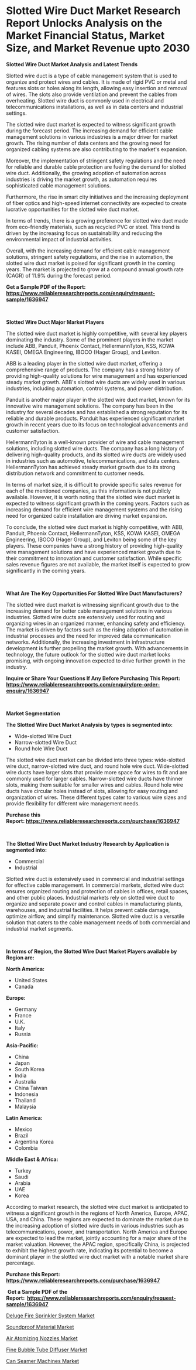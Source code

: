 <p><h1>Slotted Wire Duct Market Research Report Unlocks Analysis on the Market Financial Status, Market Size, and Market Revenue upto 2030</h1></p><p><strong>Slotted Wire Duct Market Analysis and Latest Trends</strong></p>
<p><p>Slotted wire duct is a type of cable management system that is used to organize and protect wires and cables. It is made of rigid PVC or metal and features slots or holes along its length, allowing easy insertion and removal of wires. The slots also provide ventilation and prevent the cables from overheating. Slotted wire duct is commonly used in electrical and telecommunications installations, as well as in data centers and industrial settings.</p><p>The slotted wire duct market is expected to witness significant growth during the forecast period. The increasing demand for efficient cable management solutions in various industries is a major driver for market growth. The rising number of data centers and the growing need for organized cabling systems are also contributing to the market's expansion.</p><p>Moreover, the implementation of stringent safety regulations and the need for reliable and durable cable protection are fueling the demand for slotted wire duct. Additionally, the growing adoption of automation across industries is driving the market growth, as automation requires sophisticated cable management solutions.</p><p>Furthermore, the rise in smart city initiatives and the increasing deployment of fiber optics and high-speed internet connectivity are expected to create lucrative opportunities for the slotted wire duct market.</p><p>In terms of trends, there is a growing preference for slotted wire duct made from eco-friendly materials, such as recycled PVC or steel. This trend is driven by the increasing focus on sustainability and reducing the environmental impact of industrial activities.</p><p>Overall, with the increasing demand for efficient cable management solutions, stringent safety regulations, and the rise in automation, the slotted wire duct market is poised for significant growth in the coming years. The market is projected to grow at a compound annual growth rate (CAGR) of 11.9% during the forecast period.</p></p>
<p><strong>Get a Sample PDF of the Report:&nbsp; <a href="https://www.reliableresearchreports.com/enquiry/request-sample/1636947">https://www.reliableresearchreports.com/enquiry/request-sample/1636947</a></strong></p>
<p>&nbsp;</p>
<p><strong>Slotted Wire Duct Major Market Players</strong></p>
<p><p>The slotted wire duct market is highly competitive, with several key players dominating the industry. Some of the prominent players in the market include ABB, Panduit, Phoenix Contact, HellermannTyton, KSS, KOWA KASEI, OMEGA Engineering, IBOCO (Hager Group), and Leviton.</p><p>ABB is a leading player in the slotted wire duct market, offering a comprehensive range of products. The company has a strong history of providing high-quality solutions for wire management and has experienced steady market growth. ABB's slotted wire ducts are widely used in various industries, including automation, control systems, and power distribution.</p><p>Panduit is another major player in the slotted wire duct market, known for its innovative wire management solutions. The company has been in the industry for several decades and has established a strong reputation for its reliable and durable products. Panduit has experienced significant market growth in recent years due to its focus on technological advancements and customer satisfaction.</p><p>HellermannTyton is a well-known provider of wire and cable management solutions, including slotted wire ducts. The company has a long history of delivering high-quality products, and its slotted wire ducts are widely used in industries such as automotive, telecommunications, and data centers. HellermannTyton has achieved steady market growth due to its strong distribution network and commitment to customer needs.</p><p>In terms of market size, it is difficult to provide specific sales revenue for each of the mentioned companies, as this information is not publicly available. However, it is worth noting that the slotted wire duct market is expected to witness significant growth in the coming years. Factors such as increasing demand for efficient wire management systems and the rising need for organized cable installation are driving market expansion.</p><p>To conclude, the slotted wire duct market is highly competitive, with ABB, Panduit, Phoenix Contact, HellermannTyton, KSS, KOWA KASEI, OMEGA Engineering, IBOCO (Hager Group), and Leviton being some of the key players. These companies have a strong history of providing high-quality wire management solutions and have experienced market growth due to their commitment to innovation and customer satisfaction. While specific sales revenue figures are not available, the market itself is expected to grow significantly in the coming years.</p></p>
<p>&nbsp;</p>
<p><strong>What Are The Key Opportunities For Slotted Wire Duct Manufacturers?</strong></p>
<p><p>The slotted wire duct market is witnessing significant growth due to the increasing demand for better cable management solutions in various industries. Slotted wire ducts are extensively used for routing and organizing wires in an organized manner, enhancing safety and efficiency. The market is driven by factors such as the rising adoption of automation in industrial processes and the need for improved data communication networks. Additionally, the increasing investment in infrastructure development is further propelling the market growth. With advancements in technology, the future outlook for the slotted wire duct market looks promising, with ongoing innovation expected to drive further growth in the industry.</p></p>
<p><strong>Inquire or Share Your Questions If Any Before Purchasing This Report: <a href="https://www.reliableresearchreports.com/enquiry/pre-order-enquiry/1636947">https://www.reliableresearchreports.com/enquiry/pre-order-enquiry/1636947</a></strong></p>
<p>&nbsp;</p>
<p><strong>Market Segmentation</strong></p>
<p><strong>The Slotted Wire Duct Market Analysis by types is segmented into:</strong></p>
<p><ul><li>Wide-slotted Wire Duct</li><li>Narrow-slotted Wire Duct</li><li>Round hole Wire Duct</li></ul></p>
<p><p>The slotted wire duct market can be divided into three types: wide-slotted wire duct, narrow-slotted wire duct, and round hole wire duct. Wide-slotted wire ducts have larger slots that provide more space for wires to fit and are commonly used for larger cables. Narrow-slotted wire ducts have thinner slots, making them suitable for smaller wires and cables. Round hole wire ducts have circular holes instead of slots, allowing for easy routing and organization of wires. These different types cater to various wire sizes and provide flexibility for different wire management needs.</p></p>
<p><strong>Purchase this Report:&nbsp;<a href="https://www.reliableresearchreports.com/purchase/1636947">https://www.reliableresearchreports.com/purchase/1636947</a></strong></p>
<p>&nbsp;</p>
<p><strong>The Slotted Wire Duct Market Industry Research by Application is segmented into:</strong></p>
<p><ul><li>Commercial</li><li>Industrial</li></ul></p>
<p><p>Slotted wire duct is extensively used in commercial and industrial settings for effective cable management. In commercial markets, slotted wire duct ensures organized routing and protection of cables in offices, retail spaces, and other public places. Industrial markets rely on slotted wire duct to organize and separate power and control cables in manufacturing plants, warehouses, and industrial facilities. It helps prevent cable damage, optimize airflow, and simplify maintenance. Slotted wire duct is a versatile solution that caters to the cable management needs of both commercial and industrial market segments.</p></p>
<p>&nbsp;</p>
<p><strong>In terms of Region, the Slotted Wire Duct Market Players available by Region are:</strong></p>
<p>
    <p> <strong> North America: </strong>
        <ul>
            <li>United States</li>
            <li>Canada</li>
        </ul>
        </p> 
    <p> <strong> Europe: </strong>
        <ul>
            <li>Germany</li>
            <li>France</li>
            <li>U.K.</li>
            <li>Italy</li>
            <li>Russia</li>
        </ul>
        </p> 
    <p> <strong> Asia-Pacific: </strong>
        <ul>
            <li>China</li>
            <li>Japan</li>
            <li>South Korea</li>
            <li>India</li>
            <li>Australia</li>
            <li>China Taiwan</li>
            <li>Indonesia</li>
            <li>Thailand</li>
            <li>Malaysia</li>
        </ul>
        </p> 
    <p> <strong> Latin America: </strong>
        <ul>
            <li>Mexico</li>
            <li>Brazil</li>
            <li>Argentina Korea</li>
            <li>Colombia</li>
        </ul>
        </p> 
    <p> <strong> Middle East & Africa: </strong>
        <ul>
            <li>Turkey</li>
            <li>Saudi</li>
            <li>Arabia</li>
            <li>UAE</li>
            <li>Korea</li>
        </ul>
    </p>
    </p>
<p><p>According to market research, the slotted wire duct market is anticipated to witness a significant growth in the regions of North America, Europe, APAC, USA, and China. These regions are expected to dominate the market due to the increasing adoption of slotted wire ducts in various industries such as telecommunications, power, and transportation. North America and Europe are expected to lead the market, jointly accounting for a major share of the market valuation. However, the APAC region, specifically China, is projected to exhibit the highest growth rate, indicating its potential to become a dominant player in the slotted wire duct market with a notable market share percentage.</p></p>
<p><strong>Purchase this Report: <a href="https://www.reliableresearchreports.com/purchase/1636947">https://www.reliableresearchreports.com/purchase/1636947</a></strong></p>
<p>&nbsp;<strong>Get a Sample PDF of the Report:&nbsp;&nbsp;<a href="https://www.reliableresearchreports.com/enquiry/request-sample/1636947">https://www.reliableresearchreports.com/enquiry/request-sample/1636947</a></strong></p>
<p><strong></strong></p>
<p><p><a href="https://medium.com/@carolynfuller1997/deluge-fire-sprinkler-system-market-size-and-market-trends-complete-industry-overview-2023-to-88068aa8f751">Deluge Fire Sprinkler System Market</a></p><p><a href="https://github.com/JameTravis/Market-Research-Report-List-2/blob/main/soundproof-material-market.md">Soundproof Material Market</a></p><p><a href="https://medium.com/@digitaldiviner12/air-atomizing-nozzles-market-size-reveals-the-best-marketing-channels-in-global-industry-ccda86fcf6e0">Air Atomizing Nozzles Market</a></p><p><a href="https://medium.com/@miningmaster/fine-bubble-tube-diffuser-market-insights-into-market-cagr-market-trends-and-growth-strategies-f70fc2457cf6">Fine Bubble Tube Diffuser Market</a></p><p><a href="https://medium.com/@altcoinartist/can-seamer-machines-market-outlook-industry-overview-and-forecast-2023-to-2030-ac1dad09d9b7">Can Seamer Machines Market</a></p></p>